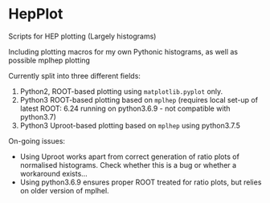 # HepPlot
Scripts for HEP plotting (Largely histograms)

Including plotting macros for my own Pythonic histograms, as well as possible mplhep plotting

Currently split into three different fields:
1. Python2, ROOT-based plotting using `matplotlib.pyplot` only. 
2. Python3 ROOT-based plotting based on `mplhep` (requires local set-up of latest ROOT: 6.24 running on python3.6.9 - not compatible with python3.7)
3. Python3 Uproot-based plotting based on `mplhep` using python3.7.5

On-going issues:
- Using Uproot works apart from correct generation of ratio plots of normalised histograms. Check whether this is a bug or whether a workaround exists...
- Using python3.6.9 ensures proper ROOT treated for ratio plots, but relies on older version of mplhel.
